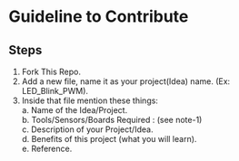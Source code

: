 # Guideline to Contribute

## Steps
1. Fork This Repo.
2. Add a new file, name it as your project(Idea) name. (Ex: LED_Blink_PWM).
3. Inside that file mention these things:  
                            a. Name of the Idea/Project.  
                            b. Tools/Sensors/Boards Required : (see note-1)  
                            c. Description of your Project/Idea.  
                            d. Benefits of this project (what you will learn).  
                            e. Reference.  
